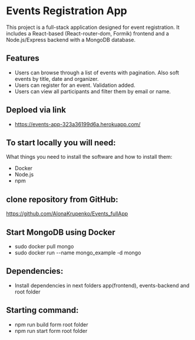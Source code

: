 # Events Registration App

This project is a full-stack application designed for event registration.
It includes a React-based (React-router-dom, Formik) frontend and a Node.js/Express backend with a MongoDB database.

## Features

- Users can browse through a list of events with pagination. Also soft events by title, date and organizer.
- Users can register for an event. Validation added.
- Users can view all participants and filter them by email or name.

## Deploed via link

- https://events-app-323a36199d6a.herokuapp.com/

## To start locally you will need:

What things you need to install the software and how to install them:

- Docker
- Node.js
- npm

## clone repository from GitHub:

https://github.com/AlonaKrupenko/Events_fullApp

## Start MongoDB using Docker

- sudo docker pull mongo
- sudo docker run --name mongo_example -d mongo

## Dependencies:

- Install dependencies in next folders app(frontend), events-backend and root folder

## Starting command:

- npm run build form root folder
- npm run start form root folder
